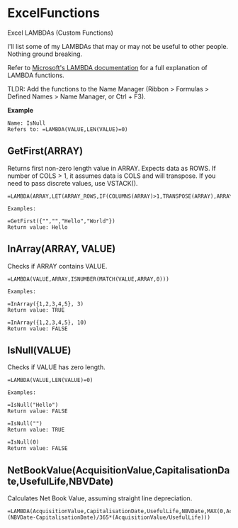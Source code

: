 # ExcelFunctions
Excel LAMBDAs (Custom Functions)

I'll list some of my LAMBDAs that may or may not be useful to other people. Nothing ground breaking.

Refer to [Microsoft's LAMBDA documentation](https://support.microsoft.com/en-au/office/lambda-function-bd212d27-1cd1-4321-a34a-ccbf254b8b67) for a full explanation of LAMBDA functions.

TLDR: Add the functions to the Name Manager (Ribbon > Formulas > Defined Names > Name Manager, or Ctrl + F3).

**Example**
```
Name: IsNull
Refers to: =LAMBDA(VALUE,LEN(VALUE)=0)
```

## GetFirst(ARRAY)
Returns first non-zero length value in ARRAY.
Expects data as ROWS. If number of COLS > 1, it assumes data is COLS and will transpose.
If you need to pass discrete values, use VSTACK().
```
=LAMBDA(ARRAY,LET(ARRAY_ROWS,IF(COLUMNS(ARRAY)>1,TRANSPOSE(ARRAY),ARRAY),INDEX(ARRAY_ROWS,XMATCH(TRUE,BYROW(ARRAY_ROWS,LAMBDA(VALUE,LEN(VALUE)>0))))))

Examples:

=GetFirst({"","","Hello","World"})
Return value: Hello
```

## InArray(ARRAY, VALUE)
Checks if ARRAY contains VALUE.
```
=LAMBDA(VALUE,ARRAY,ISNUMBER(MATCH(VALUE,ARRAY,0)))

Examples:

=InArray({1,2,3,4,5}, 3)
Return value: TRUE

=InArray({1,2,3,4,5}, 10)
Return value: FALSE
```

## IsNull(VALUE)
Checks if VALUE has zero length.
```
=LAMBDA(VALUE,LEN(VALUE)=0)

Examples:

=IsNull("Hello")
Return value: FALSE

=IsNull("")
Return value: TRUE

=IsNull(0)
Return value: FALSE
```

## NetBookValue(AcquisitionValue,CapitalisationDate,UsefulLife,NBVDate)
Calculates Net Book Value, assuming straight line depreciation.
```
=LAMBDA(AcquisitionValue,CapitalisationDate,UsefulLife,NBVDate,MAX(0,AcquisitionValue-(NBVDate-CapitalisationDate)/365*(AcquisitionValue/UsefulLife)))
```
